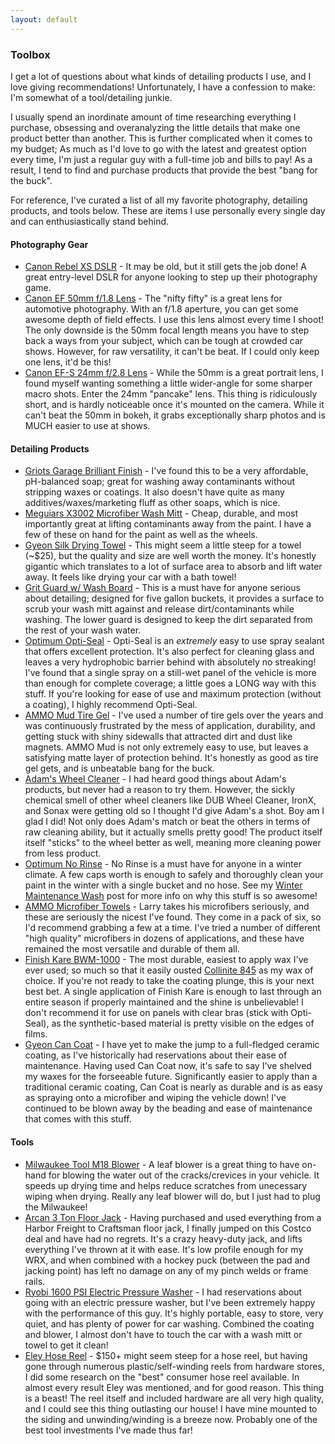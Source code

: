 ```yaml
---
layout: default
---
```


<section id="toolbox">
    <section id="intro" class="is-intro-section">
        <div class="background-image-wrapper is-dark">
            <div class="is-opaque" style="background-image: url('https://assets.bpwalters.com/images/bens_car_blog/tools.jpg');"></div>
        </div>
        <div class="container has-middle-text">
            <div class="item flex-100">
                <div class="intro-title">
                    <h1>Toolbox</h1>
                </div>
            </div>
        </div>
    </section>
    <section id="details">
        <div class="container">
            <div class="item flex-100">
                <p>I get a lot of questions about what kinds of detailing products I use, and I love giving recommendations!  Unfortunately, I have a confession to make: I'm somewhat of a tool/detailing junkie.</p>
                <p>I usually spend an inordinate amount of time researching everything I purchase, obsessing and overanalyzing the little details that make one product better than another.  This is further complicated when it comes to my budget; As much as I'd love to go with the latest and greatest option every time, I'm just a regular guy with a full-time job and bills to pay!  As a result, I tend to find and purchase products that provide the best "bang for the buck".</p>
                <p>For reference, I've curated a list of all my favorite photography, detailing products, and tools below.  These are items I use personally every single day and can enthusiastically stand behind.</p>
                <h4>Photography Gear</h4>
                <ul>
                    <li><a href="https://amzn.to/2MEcTQx" target="_blank">Canon Rebel XS DSLR</a> - It may be old, but it still gets the job done!  A great entry-level DSLR for anyone looking to step up their photography game.</li>
                    <li><a href="https://amzn.to/2OUIMSF" target="_blank">Canon EF 50mm f/1.8 Lens</a> - The "nifty fifty" is a great lens for automotive photography.  With an f/1.8 aperture, you can get some awesome depth of field effects.  I use this lens almost every time I shoot!  The only downside is the 50mm focal length means you have to step back a ways from your subject, which can be tough at crowded car shows.  However, for raw versatility, it can't be beat.  If I could only keep one lens, it'd be this!</li>
                    <li><a href="https://amzn.to/2OSMyMh" target="_blank">Canon EF-S 24mm f/2.8 Lens</a> - While the 50mm is a great portrait lens, I found myself wanting something a little wider-angle for some sharper macro shots.  Enter the 24mm "pancake" lens.  This thing is ridiculously short, and is hardly noticeable once it's mounted on the camera.  While it can't beat the 50mm in bokeh, it grabs exceptionally sharp photos and is MUCH easier to use at shows.</li>
                </ul>
                <h4>Detailing Products</h4>
                <ul>
                    <li><a href="https://amzn.to/2KfknJx" target="_blank">Griots Garage Brilliant Finish</a> - I've found this to be a very affordable, pH-balanced soap; great for washing away contaminants without stripping waxes or coatings.  It also doesn't have quite as many additives/waxes/marketing fluff as other soaps, which is nice.</li>
                    <li><a href="https://amzn.to/2KojAVR" target="_blank">Meguiars X3002 Microfiber Wash Mitt</a> - Cheap, durable, and most importantly great at lifting contaminants away from the paint.  I have a few of these on hand for the paint as well as the wheels.</li>
                    <li><a href="https://amzn.to/2MooZcM" target="_blank">Gyeon Silk Drying Towel</a> - This might seem a little steep for a towel (~$25), but the quality and size are well worth the money.  It's honestly gigantic which translates to a lot of surface area to absorb and lift water away.  It feels like drying your car with a bath towel!</li>
                    <li><a href="https://amzn.to/2Kokhyr" target="_blank">Grit Guard w/ Wash Board</a> - This is a must have for anyone serious about detailing; designed for five gallon buckets, it provides a surface to scrub your wash mitt against and release dirt/contaminants while washing.  The lower guard is designed to keep the dirt separated from the rest of your wash water.</li>
                    <li><a href="https://amzn.to/2tKEdBl" target="_blank">Optimum Opti-Seal</a> - Opti-Seal is an <em>extremely</em> easy to use spray sealant that offers excellent protection.  It's also perfect for cleaning glass and leaves a very hydrophobic barrier behind with absolutely no streaking!  I've found that a single spray on a still-wet panel of the vehicle is more than enough for complete coverage; a little goes a LONG way with this stuff.  If you're looking for ease of use and maximum protection (without a coating), I highly recommend Opti-Seal.</li>
                    <li><a href="https://www.ammonyc.com/shop/ammo-mud-tire-gel/" target="_blank">AMMO Mud Tire Gel</a> - I've used a number of tire gels over the years and was continuously frustrated by the mess of application, durability, and getting stuck with shiny sidewalls that attracted dirt and dust like magnets.  AMMO Mud is not only extremely easy to use, but leaves a satisfying matte layer of protection behind.  It's honestly as good as tire gel gets, and is unbeatable bang for the buck.</li>
                    <li><a href="https://amzn.to/2NS4BBG" target="_blank">Adam's Wheel Cleaner</a> - I had heard good things about Adam's products, but never had a reason to try them.  However, the sickly chemical smell of other wheel cleaners like DUB Wheel Cleaner, IronX, and Sonax were getting old so I thought I'd give Adam's a shot.  Boy am I glad I did!  Not only does Adam's match or beat the others in terms of raw cleaning ability, but it actually smells pretty good!  The product itself itself "sticks" to the wheel better as well, meaning more cleaning power from less product.</li>
                    <li><a href="https://amzn.to/2KtxPbY" target="_blank">Optimum No Rinse</a> - No Rinse is a must have for anyone in a winter climate.  A few caps worth is enough to safely and thoroughly clean your paint in the winter with a single bucket and no hose.  See my <a href="/winter-maintenance-wash/" target="_blank">Winter Maintenance Wash</a> post for more info on why this stuff is so awesome!</li>
                    <li><a href="https://www.ammonyc.com/shop/microfiber-towels/" target="_blank">AMMO Microfiber Towels</a> - Larry takes his microfibers seriously, and these are seriously the nicest I've found.  They come in a pack of six, so I'd recommend grabbing a few at a time.  I've tried a number of different "high quality" microfibers in dozens of applications, and these have remained the most versatile and durable of them all.</li>
                    <li><a href="https://amzn.to/2MuqlmA" target="_blank">Finish Kare BWM-1000</a> - The most durable, easiest to apply wax I've ever used; so much so that it easily ousted <a href="https://amzn.to/2yQURFe" target="_blank">Collinite 845</a> as my wax of choice.  If you're not ready to take the coating plunge, this is your next best bet.  A single application of Finish Kare is enough to last through an entire season if properly maintained and the shine is unbelievable!  I don't recommend it for use on panels with clear bras (stick with Opti-Seal), as the synthetic-based material is pretty visible on the edges of films.</li>
                    <li><a href="https://amzn.to/2yNnfYJ" target="_blank">Gyeon Can Coat</a> - I have yet to make the jump to a full-fledged ceramic coating, as I've historically had reservations about their ease of maintenance.  Having used Can Coat now, it's safe to say I've shelved my waxes for the forseeable future.  Significantly easier to apply than a traditional ceramic coating, Can Coat is nearly as durable and is as easy as spraying onto a microfiber and wiping the vehicle down!  I've continued to be blown away by the beading and ease of maintenance that comes with this stuff.</li>
                </ul>
                <h4>Tools</h4>
                <ul>
                    <li><a href="https://www.milwaukeetool.com/Products/Outdoor-Power-Equipment/Blowers/2724-20" target="_blank">Milwaukee Tool M18 Blower</a> - A leaf blower is a great thing to have on-hand for blowing the water out of the cracks/crevices in your vehicle.  It speeds up drying time and helps reduce scratches from unecessary wiping when drying.  Really any leaf blower will do, but I just had to plug the Milwaukee!</li>
                    <li><a href="https://www.costco.com/3-Ton-Professional-Grade-Aluminum-And-Steel-Service-Jack.product.100222458.html" target="_blank">Arcan 3 Ton Floor Jack</a> - Having purchased and used everything from a Harbor Freight to Craftsman floor jack, I finally jumped on this Costco deal and have had no regrets.  It's a crazy heavy-duty jack, and lifts everything I've thrown at it with ease.  It's low profile enough for my WRX, and when combined with a hockey puck (between the pad and jacking point) has left no damage on any of my pinch welds or frame rails.</li>
                    <li><a href="https://www.homedepot.com/p/Ryobi-1-600-PSI-1-2-GPM-Electric-Pressure-Washer-RY141600/205566079" target="_blank">Ryobi 1600 PSI Electric Pressure Washer</a> - I had reservations about going with an electric pressure washer, but I've been extremely happy with the performance of this guy.  It's highly portable, easy to store, very quiet, and has plenty of power for car washing.  Combined the coating and blower, I almost don't have to touch the car with a wash mitt or towel to get it clean!</li>
                    <li><a href="https://www.eleyhosereels.com/collections/garden-hose-reels/products/wall-mount-garden-hose-reel" target="_blank">Eley Hose Reel</a> - $150+ might seem steep for a hose reel, but having gone through numerous plastic/self-winding reels from hardware stores, I did some research on the "best" consumer hose reel available.  In almost every result Eley was mentioned, and for good reason.  This thing is a beast!  The reel itself and included hardware are all very high quality, and I could see this thing outlasting our house!  I have mine mounted to the siding and unwinding/winding is a breeze now.  Probably one of the best tool investments I've made thus far!</li>
                </ul>
            </div>
        </div>
    </section>
</section>